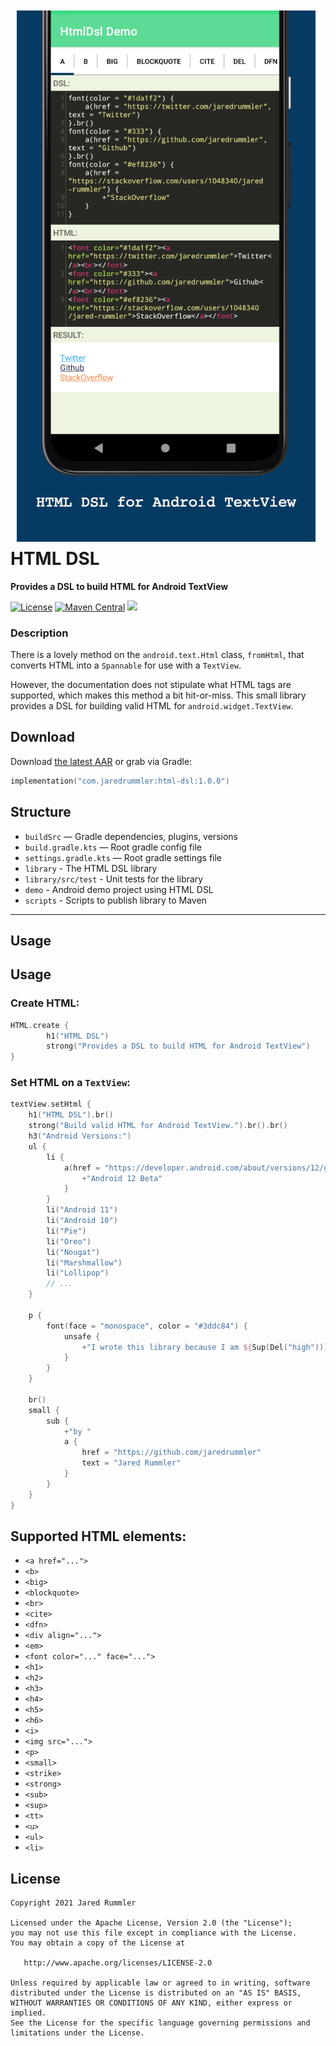 <img src=".github/demo-med.png" align="left" hspace="10" vspace="10">

# HTML DSL

**Provides a DSL to build HTML for Android TextView**

<a target="_blank" href="LICENSE"><img src="http://img.shields.io/:license-apache-blue.svg" alt="License" /></a>
<a target="_blank" href="https://maven-badges.herokuapp.com/maven-central/com.jaredrummler/htmldsl"><img src="https://maven-badges.herokuapp.com/maven-central/com.jaredrummler/ktsh/badge.svg" alt="Maven Central" /></a>
<a target="_blank" href="https://twitter.com/jaredrummler"><img src="https://img.shields.io/twitter/follow/jaredrummler.svg?style=social" /></a>

### Description

There is a lovely method on the `android.text.Html` class, `fromHtml`, that converts HTML into a `Spannable` for use with a `TextView`.

However, the documentation does not stipulate what HTML tags are supported, which makes this method a bit hit-or-miss. This small library provides a DSL for building valid HTML for `android.widget.TextView`.

## Download

Download [the latest AAR](https://repo1.maven.org/maven2/com/jaredrummler/html-dsl/1.0.0/html-dsl-1.0.0.aar) or grab via Gradle:

```kotlin
implementation("com.jaredrummler:html-dsl:1.0.0")
```

## Structure

* `buildSrc` — Gradle dependencies, plugins, versions
* `build.gradle.kts` — Root gradle config file
* `settings.gradle.kts` — Root gradle settings file
* `library` - The HTML DSL library
* `library/src/test` - Unit tests for the library
* `demo` - Android demo project using HTML DSL
* `scripts` - Scripts to publish library to Maven

----------

## Usage

## Usage

### Create HTML:

```kotlin
HTML.create {
        h1("HTML DSL")
        strong("Provides a DSL to build HTML for Android TextView")
}
```

### Set HTML on a `TextView`:

```kotlin
textView.setHtml {
    h1("HTML DSL").br()
    strong("Build valid HTML for Android TextView.").br().br()
    h3("Android Versions:")
    ul {
        li {
            a(href = "https://developer.android.com/about/versions/12/get") {
                +"Android 12 Beta"
            }
        }
        li("Android 11")
        li("Android 10")
        li("Pie")
        li("Oreo")
        li("Nougat")
        li("Marshmallow")
        li("Lollipop")
        // ...
    }

    p {
        font(face = "monospace", color = "#3ddc84") {
            unsafe {
                +"I wrote this library because I am ${Sup(Del("high"))} an Android fanatic."
            }
        }
    }

    br()
    small {
        sub {
            +"by "
            a {
                href = "https://github.com/jaredrummler"
                text = "Jared Rummler"
            }
        }
    }
}
```

## Supported HTML elements:

<ul>
  <li><code>&lt;a href=&quot;...&quot;&gt;</code></li>
  <li><code>&lt;b&gt;</code></li>
  <li><code>&lt;big&gt;</code></li>
  <li><code>&lt;blockquote&gt;</code></li>
  <li><code>&lt;br&gt;</code></li>
  <li><code>&lt;cite&gt;</code></li>
  <li><code>&lt;dfn&gt;</code></li>
  <li><code>&lt;div align=&quot;...&quot;&gt;</code></li>
  <li><code>&lt;em&gt;</code></li>
  <li><code>&lt;font color=&quot;...&quot; face=&quot;...&quot;&gt;</code></li>
  <li><code>&lt;h1&gt;</code></li>
  <li><code>&lt;h2&gt;</code></li>
  <li><code>&lt;h3&gt;</code></li>
  <li><code>&lt;h4&gt;</code></li>
  <li><code>&lt;h5&gt;</code></li>
  <li><code>&lt;h6&gt;</code></li>
  <li><code>&lt;i&gt;</code></li>
  <li><code>&lt;img src=&quot;...&quot;&gt;</code></li>
  <li><code>&lt;p&gt;</code></li>
  <li><code>&lt;small&gt;</code></li>
  <li><code>&lt;strike&gt;</code></li>
  <li><code>&lt;strong&gt;</code></li>
  <li><code>&lt;sub&gt;</code></li>
  <li><code>&lt;sup&gt;</code></li>
  <li><code>&lt;tt&gt;</code></li>
  <li><code>&lt;u&gt;</code></li>
  <li><code>&lt;ul&gt;</code></li>
  <li><code>&lt;li&gt;</code></li>
 </ul>
 
 
## License

    Copyright 2021 Jared Rummler

    Licensed under the Apache License, Version 2.0 (the "License");
    you may not use this file except in compliance with the License.
    You may obtain a copy of the License at

       http://www.apache.org/licenses/LICENSE-2.0

    Unless required by applicable law or agreed to in writing, software
    distributed under the License is distributed on an "AS IS" BASIS,
    WITHOUT WARRANTIES OR CONDITIONS OF ANY KIND, either express or implied.
    See the License for the specific language governing permissions and
    limitations under the License.
